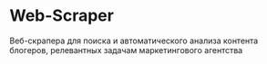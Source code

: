 # Web-Scraper
 Веб-скрапера для поиска и автоматического анализа контента блогеров, релевантных задачам маркетингового агентства
